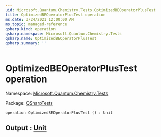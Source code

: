 ```yaml
---
uid: Microsoft.Quantum.Chemistry.Tests.OptimizedBEOperatorPlusTest
title: OptimizedBEOperatorPlusTest operation
ms.date: 3/24/2021 12:00:00 AM
ms.topic: managed-reference
qsharp.kind: operation
qsharp.namespace: Microsoft.Quantum.Chemistry.Tests
qsharp.name: OptimizedBEOperatorPlusTest
qsharp.summary: ''
---
```


# OptimizedBEOperatorPlusTest operation

Namespace: [Microsoft.Quantum.Chemistry.Tests](xref:Microsoft.Quantum.Chemistry.Tests)

Package: [QSharpTests](https://nuget.org/packages/QSharpTests)




```qsharp
operation OptimizedBEOperatorPlusTest () : Unit
```


## Output : [Unit](xref:microsoft.quantum.lang-ref.unit)

